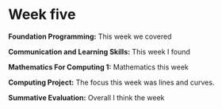 # Week five

**Foundation Programming:** This week we covered 

**Communication and Learning Skills:** This week I found 

**Mathematics For Computing 1:** Mathematics this week

**Computing Project:** The focus this week was lines and curves.

**Summative Evaluation:** Overall I think the week 

